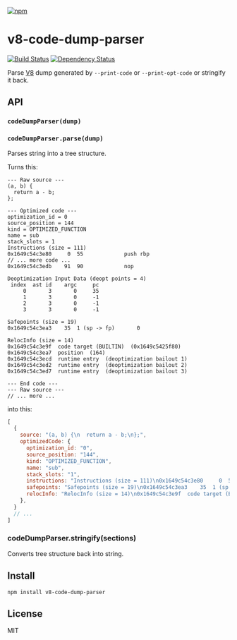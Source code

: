 [![npm](https://nodei.co/npm/v8-code-dump-parser.png)](https://nodei.co/npm/v8-code-dump-parser/)

# v8-code-dump-parser

[![Build Status][travis-badge]][travis] [![Dependency Status][david-badge]][david]

Parse [V8][v8] dump generated by `--print-code` or `--print-opt-code` or stringify it back.

[v8]: https://code.google.com/p/v8-wiki/

[travis]: https://travis-ci.org/eush77/v8-code-dump-parser
[travis-badge]: https://travis-ci.org/eush77/v8-code-dump-parser.svg
[david]: https://david-dm.org/eush77/v8-code-dump-parser
[david-badge]: https://david-dm.org/eush77/v8-code-dump-parser.png

## API

### `codeDumpParser(dump)`
### `codeDumpParser.parse(dump)`

Parses string into a tree structure.

Turns this:

```
--- Raw source ---
(a, b) {
  return a - b;
};

--- Optimized code ---
optimization_id = 0
source_position = 144
kind = OPTIMIZED_FUNCTION
name = sub
stack_slots = 1
Instructions (size = 111)
0x1649c54c3e80     0  55             push rbp
// ... more code ...
0x1649c54c3edb    91  90             nop

Deoptimization Input Data (deopt points = 4)
 index  ast id    argc     pc
     0       3       0     35
     1       3       0     -1
     2       3       0     -1
     3       3       0     -1

Safepoints (size = 19)
0x1649c54c3ea3    35  1 (sp -> fp)       0

RelocInfo (size = 14)
0x1649c54c3e9f  code target (BUILTIN)  (0x1649c5425f80)
0x1649c54c3ea7  position  (164)
0x1649c54c3ecd  runtime entry  (deoptimization bailout 1)
0x1649c54c3ed2  runtime entry  (deoptimization bailout 2)
0x1649c54c3ed7  runtime entry  (deoptimization bailout 3)

--- End code ---
--- Raw source ---
// ... more ...
```

into this:

```js
[
  {
    source: "(a, b) {\n  return a - b;\n};",
    optimizedCode: {
      optimization_id: "0",
      source_position: "144",
      kind: "OPTIMIZED_FUNCTION",
      name: "sub",
      stack_slots: "1",
      instructions: "Instructions (size = 111)\n0x1649c54c3e80     0  55             push rbp\n// ... more code ...\n0x1649c54c3edb    91  90             nop",
      safepoints: "Safepoints (size = 19)\n0x1649c54c3ea3    35  1 (sp -> fp)       0",
      relocInfo: "RelocInfo (size = 14)\n0x1649c54c3e9f  code target (BUILTIN)  (0x1649c5425f80)\n0x1649c54c3ea7  position  (164)\n0x1649c54c3ecd  runtime entry  (deoptimization bailout 1)\n0x1649c54c3ed2  runtime entry  (deoptimization bailout 2)\n0x1649c54c3ed7  runtime entry  (deoptimization bailout 3)"
    },
  }
  // ...
]
```

### codeDumpParser.stringify(sections)

Converts tree structure back into string.

## Install

```
npm install v8-code-dump-parser
```

## License

MIT
